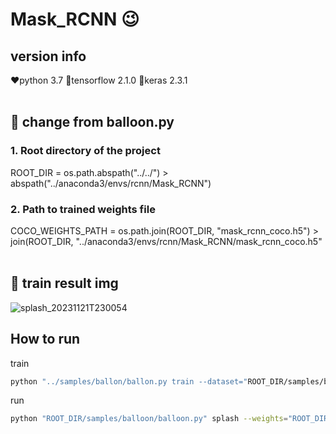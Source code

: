 # Mask_RCNN 😉

## version info
❤️python 3.7
🧡tensorflow 2.1.0
💛keras 2.3.1
<br><br>
## 🐼 change from balloon.py 
### 1. Root directory of the project
ROOT_DIR = os.path.abspath("../../") > abspath("../anaconda3/envs/rcnn/Mask_RCNN")
### 2. Path to trained weights file
COCO_WEIGHTS_PATH = os.path.join(ROOT_DIR, "mask_rcnn_coco.h5")  >  join(ROOT_DIR, "../anaconda3/envs/rcnn/Mask_RCNN/mask_rcnn_coco.h5"
<br><br>
## 🦊 train result img
![splash_20231121T230054](https://github.com/jioji0/Mask_RCNN/assets/86821510/4d51ad52-e8d1-4ef3-8c4a-434c324d3e8e)
## How to run
train
```bash
python "../samples/ballon/ballon.py train --dataset="ROOT_DIR/samples/balloon/datasets" --weights=coco
```

run
```bash
python "ROOT_DIR/samples/balloon/balloon.py" splash --weights="ROOT_DIR/samples/balloon/mask_rcnn_balloon.h5" --image="samples/balloon/datasets/val/yourimginfo.jpg"
```


